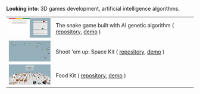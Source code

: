 <!--
**nrsharip/nrsharip** is a ✨ _special_ ✨ repository because its `README.md` (this file) appears on your GitHub profile.

Here are some ideas to get you started:

- 🔭 I’m currently working on ...
- 🌱 I’m currently learning ...
- 👯 I’m looking to collaborate on ...
- 🤔 I’m looking for help with ...
- 💬 Ask me about ...
- 📫 How to reach me: ...
- 😄 Pronouns: ...
- ⚡ Fun fact: ...
-->

**Looking into**: 3D games development, artificial intelligence algorithms.

<table>
  <tr>
    <td width="25%">
      <a href="https://github.com/nrsharip/ai-genetic-algorithm-snake">
        <img src="https://github.com/nrsharip/ai-genetic-algorithm-snake/blob/c3fb8c518062efed7904cc91dacd2f7929313de2/docs/run-compressed.gif?raw=true">
      </a>
    </td>
    <td>
      The snake game built with AI genetic algorithm (
        <a href="https://github.com/nrsharip/ai-genetic-algorithm-snake">repository</a>, 
        <a href="https://nrsharip.github.io/ai-genetic-algorithm-snake/">demo</a>
      )
    </td>
  </tr>
  <tr>
    <td width="25%">
      <a href="https://github.com/nrsharip/threejs-shmup">
        <img src="https://github.com/nrsharip/threejs-shmup/blob/4e6d3217161e500d7b873360f78eec2e2361620c/docs/run-compressed.gif?raw=true">
      </a>
    </td>
    <td>
      Shoot 'em up: Space Kit (
        <a href="https://github.com/nrsharip/threejs-shmup">repository</a>, 
        <a href="https://nrsharip.github.io/threejs-shmup/">demo</a>
      )
    </td>
  </tr>
  <tr>
    <td width="25%">
      <a href="https://github.com/nrsharip/threejs-food-kit">
        <img src="https://github.com/nrsharip/threejs-food-kit/blob/5d9498cedad3601af796b069213a4f5044ae2525/docs/run-compressed.gif?raw=true">
      </a>
    </td>
    <td>
      Food Kit (
        <a href="https://github.com/nrsharip/threejs-food-kit">repository</a>, 
        <a href="https://nrsharip.github.io/threejs-food-kit/">demo</a>
      )
    </td>
  </tr>
</table>
